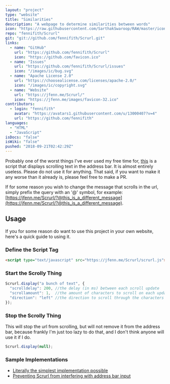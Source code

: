 ```yaml
---
layout: "project"
type: "website"
title: "Similarities"
description: "A webpage to determine similarities between words"
icon: "https://raw.githubusercontent.com/SarthakSwaroop/RAW/master/icon-code-9.jpg"
repo: "fennifith/Scrurl"
git: "git://github.com/fennifith/Scrurl.git"
links: 
  - name: "GitHub"
    url: "https://github.com/fennifith/Scrurl"
    icon: "https://github.com/favicon.ico"
  - name: "Issues"
    url: "https://github.com/fennifith/Scrurl/issues"
    icon: "/images/ic/bug.svg"
  - name: "Apache License 2.0"
    url: "https://choosealicense.com/licenses/apache-2.0/"
    icon: "/images/ic/copyright.svg"
  - name: "Website"
    url: "https://jfenn.me/Scrurl/"
    icon: "https://jfenn.me/images/favicon-32.ico"
contributors: 
  - login: "fennifith"
    avatar: "https://avatars1.githubusercontent.com/u/13000407?v=4"
    url: "https://github.com/fennifith"
languages: 
  - "HTML"
  - "JavaScript"
isDocs: "false"
isWiki: "false"
pushed: "2018-09-21T02:42:29Z"
---
```


Probably one of the worst things I've ever used my free time for, [this](https://jfenn.me/Scrurl/) is a script that displays scrolling text in the address bar. It is almost entirely useless. Please do not use it for anything. That said, if you want to make it any worse than it already is, please feel free to make a PR.

If for some reason you wish to change the message that scrolls in the url, simply prefix the query with an '@' symbol, for example: [https://jfenn.me/Scrurl/?@this_is_a_different_message](https://jfenn.me/Scrurl/?@this_is_a_different_message).

## Usage

If you for some reason do want to use this project in your own website, here's a quick guide to using it.

### Define the Script Tag

```html
<script type="text/javascript" src="https://jfenn.me/Scrurl/scrurl.js"></script>
```

### Start the Scrolly Thing

```javascript
Scrurl.display("a bunch of text", {
  "scrolldelay": 200, //the delay (in ms) between each scroll update
  "scrollamount": 1,  //the amount of characters to scroll on each update
  "direction": "left" //the direction to scroll through the characters in
});
```

### Stop the Scrolly Thing
This will stop the url from scrolling, but will not remove it from the address bar, because frankly I'm just too lazy to do that, and I don't think anyone will use it if I do.

```javascript
Scrurl.display(null);
```

### Sample Implementations

- [Literally the simplest implementation possible](https://github.com/fennifith/Scrurl/blob/master/./examples/simple.js)
- [Preventing Scrurl from interfering with address bar input](https://github.com/fennifith/Scrurl/blob/master/./examples/focusable.js)
